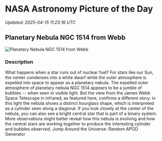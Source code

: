 # NASA Astronomy Picture of the Day

_Updated: 2025-04-15 11:23:16 UTC_

## Planetary Nebula NGC 1514 from Webb

![Planetary Nebula NGC 1514 from Webb](https://apod.nasa.gov/apod/image/2504/NGC1514_WebbSchmidt_960.jpg)

### Description

What happens when a star runs out of nuclear fuel?  For stars like our Sun, the center condenses into a white dwarf while the outer atmosphere is expelled into space to appear as a planetary nebula.  The expelled outer atmosphere of planetary nebula NGC 1514 appears to be a jumble of bubbles -- when seen in visible light.  But the view from the James Webb Space Telescope in infrared, as featured here, confirms a different story: in this light the nebula shows a distinct hourglass shape, which is interpreted as a cylinder seen along a diagonal.  If you look closely at the center of the nebula, you can also see a bright central star that is part of a binary system.  More observations might better reveal how this nebula is evolving and how the central stars are working together to produce the interesting cylinder and bubbles observed.    Jump Around the Universe: Random APOD Generator
